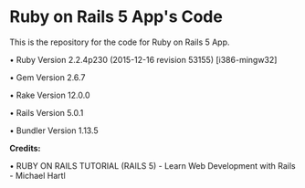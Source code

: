 Ruby on Rails 5 App's Code
==========================

This is the repository for the code for Ruby on Rails 5 App. 

• Ruby Version 2.2.4p230 (2015-12-16 revision 53155) [i386-mingw32]

• Gem Version 2.6.7

• Rake Version 12.0.0

• Rails Version 5.0.1

• Bundler Version 1.13.5

**Credits:**

• RUBY ON RAILS TUTORIAL (RAILS 5) - Learn Web Development with Rails - Michael Hartl
